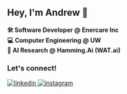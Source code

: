 ## Hey, I'm Andrew 👋  

 **🛠️ Software Developer @ Enercare Inc </br>**
 **💻 Computer Engineering @ UW </br>**
 **🧠 AI Research @ Hamming.Ai (WAT.ai)**



### Let's connect!
<div>
<a href="https://www.linkedin.com/in/hyojaek/" target="_blank">
<img src=https://img.shields.io/badge/linkedin-%2300acee.svg?color=405DE6&style=for-the-badge&logo=linkedin&logoColor=white alt=linkedin style="margin-bottom: 5px;" />
</a>
<a href="https://instagram.com/hyojaek03" target="_blank">
<img src=https://img.shields.io/badge/instagram-%ff5851db.svg?color=C13584&style=for-the-badge&logo=instagram&logoColor=white alt=instagram style="margin-bottom: 5px;" />
</a>
</div>
